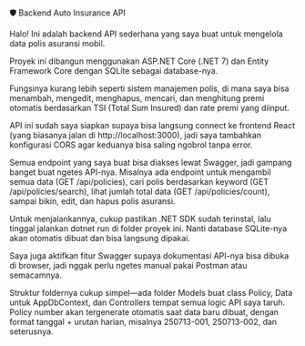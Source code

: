 🛡️ Backend Auto Insurance API

Halo! Ini adalah backend API sederhana yang saya buat untuk mengelola data polis asuransi mobil. 

Proyek ini dibangun menggunakan ASP.NET Core (.NET 7) dan Entity Framework Core dengan SQLite sebagai database-nya. 

Fungsinya kurang lebih seperti sistem manajemen polis, di mana saya bisa menambah, mengedit, menghapus, mencari, dan menghitung premi otomatis berdasarkan TSI (Total Sum Insured) dan rate premi yang diinput.

API ini sudah saya siapkan supaya bisa langsung connect ke frontend React (yang biasanya jalan di http://localhost:3000), jadi saya tambahkan konfigurasi CORS agar keduanya bisa saling ngobrol tanpa error. 

Semua endpoint yang saya buat bisa diakses lewat Swagger, jadi gampang banget buat ngetes API-nya. Misalnya ada endpoint untuk mengambil semua data (GET /api/policies), cari polis berdasarkan keyword (GET /api/policies/search), lihat jumlah total data (GET /api/policies/count), sampai bikin, edit, dan hapus polis asuransi.

Untuk menjalankannya, cukup pastikan .NET SDK sudah terinstal, lalu tinggal jalankan dotnet run di folder proyek ini. Nanti database SQLite-nya akan otomatis dibuat dan bisa langsung dipakai.

Saya juga aktifkan fitur Swagger supaya dokumentasi API-nya bisa dibuka di browser, jadi nggak perlu ngetes manual pakai Postman atau semacamnya.

Struktur foldernya cukup simpel—ada folder Models buat class Policy, Data untuk AppDbContext, dan Controllers tempat semua logic API saya taruh. Policy number akan tergenerate otomatis saat data baru dibuat, dengan format tanggal + urutan harian, misalnya 250713-001, 250713-002, dan seterusnya.